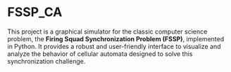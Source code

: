 # FSSP_CA
This project is a graphical simulator for the classic computer science problem, the **Firing Squad Synchronization Problem (FSSP)**, implemented in Python. It provides a robust and user-friendly interface to visualize and analyze the behavior of cellular automata designed to solve this synchronization challenge.
